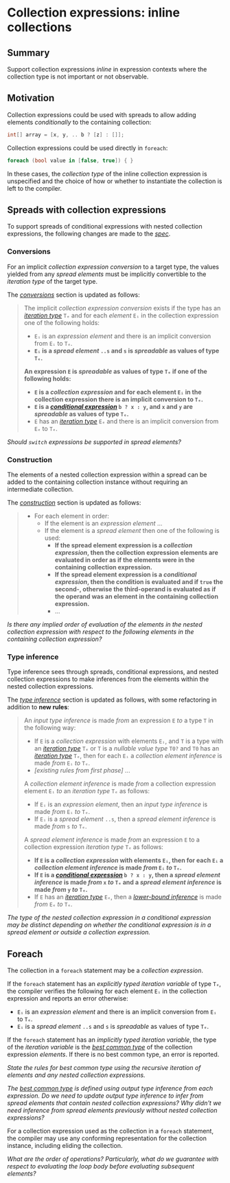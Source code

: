 # Collection expressions: inline collections

## Summary

Support collection expressions *inline* in expression contexts where the collection type is not important or not observable.

## Motivation

Collection expressions could be used with spreads to allow adding elements *conditionally* to the containing collection:
```csharp
int[] array = [x, y, .. b ? [z] : []];
```

Collection expressions could be used directly in `foreach`:
```csharp
foreach (bool value in [false, true]) { }
```
In these cases, the *collection type* of the inline collection expression is unspecified and the choice of how or whether to instantiate the collection is left to the compiler.

## Spreads with collection expressions

To support spreads of conditional expressions with nested collection expressions, the following changes are made to the [*spec*](https://github.com/dotnet/csharplang/blob/main/proposals/csharp-12.0/collection-expressions.md).

### Conversions

For an implicit *collection expression conversion* to a target type, the values yielded from any *spread elements* must be implicitly convertible to the *iteration type* of the target type.

The [*conversions*](https://github.com/dotnet/csharplang/blob/main/proposals/csharp-12.0/collection-expressions.md#conversions) section is updated as follows:

> The implicit *collection expression conversion* exists if the type has an [*iteration type*](https://github.com/dotnet/csharpstandard/blob/standard-v6/standard/statements.md#1295-the-foreach-statement) `Tₑ` and for each *element* `Eᵢ` in the collection expression one of the following holds:
> * `Eᵢ` is an *expression element* and there is an implicit conversion from `Eᵢ` to `Tₑ`.
> * **`Eᵢ` is a *spread element* `..s` and `s` is *spreadable* as values of type `Tₑ`.**
> 
> **An expression `E` is *spreadable* as values of type `Tₑ` if one of the following holds:**
> * **`E` is a *collection expression* and for each element `Eᵢ` in the collection expression there is an implicit conversion to `Tₑ`.**
> * **`E` is a [*conditional expression*](https://github.com/dotnet/csharpstandard/blob/standard-v6/standard/expressions.md#1115-conditional-operator) `b ? x : y`, and `x` and `y` are *spreadable* as values of type `Tₑ`.**
> * `E` has an [*iteration type*](https://github.com/dotnet/csharpstandard/blob/standard-v6/standard/statements.md#1295-the-foreach-statement) `Eₑ` and there is an implicit conversion from `Eₑ` to `Tₑ`.

*Should `switch` expressions be supported in spread elements?*

### Construction

The elements of a nested collection expression within a spread can be added to the containing collection instance without requiring an intermediate collection.

The [*construction*](https://github.com/dotnet/csharplang/blob/main/proposals/csharp-12.0/collection-expressions.md#construction) section is updated as follows:

> * For each element in order:
>   * If the element is an *expression element* ...
>   * If the element is a *spread element* then one of the following is used:
>     * **If the spread element expression is a *collection expression*, then the collection expression elements are evaluated in order as if the elements were in the containing collection expression.**
>     * **If the spread element expression is a *conditional expression*, then the condition is evaluated and if `true` the second-, otherwise the third-operand is evaluated as if the operand was an element in the containing collection expression.**
>     * ...

*Is there any implied order of evaluation of the elements in the nested collection expression with respect to the following elements in the containing collection expression?*

### Type inference

Type inference sees through spreads, conditional expressions, and nested collection expressions to make inferences from the elements within the nested collection expressions.

The [*type inference*](https://github.com/dotnet/csharplang/blob/main/proposals/csharp-12.0/collection-expressions.md#type-inference) section is updated as follows, with some refactoring in addition to **new rules**:

> An *input type inference* is made *from* an expression `E` *to* a type `T` in the following way:
>
> * If `E` is a *collection expression* with elements `Eᵢ`, and `T` is a type with an [*iteration type*](https://github.com/dotnet/csharpstandard/blob/standard-v6/standard/statements.md#1295-the-foreach-statement) `Tₑ` or `T` is a *nullable value type* `T0?` and `T0` has an [*iteration type*](https://github.com/dotnet/csharpstandard/blob/standard-v6/standard/statements.md#1295-the-foreach-statement) `Tₑ`, then for each `Eᵢ` a *collection element inference* is made *from* `Eᵢ` *to* `Tₑ`.
> * *[existing rules from first phase]* ...
>
> A *collection element inference* is made *from* a collection expression element `Eᵢ` *to* an *iteration type* `Tₑ` as follows:
> * If `Eᵢ` is an *expression element*, then an *input type inference* is made *from* `Eᵢ` *to* `Tₑ`.
> * If `Eᵢ` is a *spread element* `..s`, then a *spread element inference* is made *from* `s` *to* `Tₑ`.
>
> A *spread element inference* is made *from* an expression `E` to a collection expression *iteration type* `Tₑ` as follows:
> * **If `E` is a *collection expression* with elements `Eᵢ`, then for each `Eᵢ` a *collection element inference* is made *from* `Eᵢ` *to* `Tₑ`.**
> * **If `E` is a [*conditional expression*](https://github.com/dotnet/csharpstandard/blob/standard-v6/standard/expressions.md#1115-conditional-operator) `b ? x : y`, then a *spread element inference* is made *from* `x` *to* `Tₑ` and a *spread element inference* is made *from* `y` *to* `Tₑ`.**
> * If `E` has an [*iteration type*](https://github.com/dotnet/csharpstandard/blob/standard-v6/standard/statements.md#1295-the-foreach-statement) `Eₑ`, then a [*lower-bound inference*](https://github.com/dotnet/csharpstandard/blob/standard-v6/standard/expressions.md#116310-lower-bound-inferences) is made *from* `Eₑ` *to* `Tₑ`.

*The type of the nested collection expression in a conditional expression may be distinct depending on whether the conditional expression is in a spread element or outside a collection expression.*

## Foreach

The collection in a `foreach` statement may be a *collection expression*.

If the `foreach` statement has an *explicitly typed iteration variable* of type `Tₑ`, the compiler verifies the following for each element `Eᵢ` in the collection expression and reports an error otherwise:
* `Eᵢ` is an *expression element* and there is an implicit conversion from `Eᵢ` to `Tₑ`.
* `Eᵢ` is a *spread element* `..s` and `s` is *spreadable* as values of type `Tₑ`.

If the `foreach` statement has an *implicitly typed iteration variable*, the type of the *iteration variable* is the [*best common type*](https://github.com/dotnet/csharpstandard/blob/standard-v6/standard/expressions.md#116315-finding-the-best-common-type-of-a-set-of-expressions) of the collection expression *elements*. If there is no best common type, an error is reported.

*State the rules for *best common type* using the recursive iteration of elements and any nested collection expressions.*

*The [*best common type*](https://github.com/dotnet/csharpstandard/blob/standard-v6/standard/expressions.md#116315-finding-the-best-common-type-of-a-set-of-expressions) is defined using *output type inference* from each expression. Do we need to update *output type inference* to infer from spread elements that contain nested collection expressions? Why didn't we need inference from spread elements previously without nested collection expressions?*

For a collection expression used as the collection in a `foreach` statement, the compiler may use any conforming representation for the collection instance, including eliding the collection.

*What are the order of operations? Particularly, what do we guarantee with respect to evaluating the loop body before evaluating subsequent elements?*
